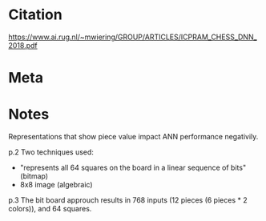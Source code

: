 # Citation
https://www.ai.rug.nl/~mwiering/GROUP/ARTICLES/ICPRAM_CHESS_DNN_2018.pdf
# Meta

# Notes
Representations that show piece value impact ANN performance negativily.

p.2
Two techniques used:
- "represents all 64 squares on the board in a linear sequence of bits" (bitmap)
- 8x8 image (algebraic)

p.3
The bit board approuch results in 768 inputs (12 pieces (6 pieces * 2 colors)), and 64 squares.